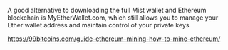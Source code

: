 A good alternative to downloading the full Mist wallet and Ethereum blockchain is MyEtherWallet.com, which still allows you to manage your Ether wallet address and maintain control of your private keys

https://99bitcoins.com/guide-ethereum-mining-how-to-mine-ethereum/
